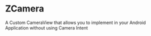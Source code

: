 # ZCamera
A Custom CameraView that allows you to implement in your Android Application without using Camera Intent
